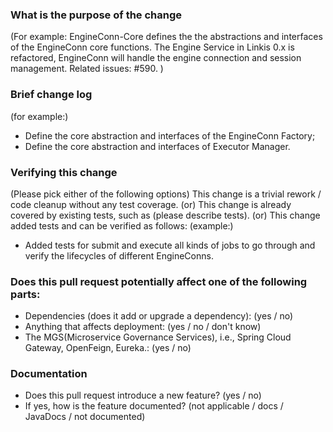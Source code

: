 ### What is the purpose of the change
(For example: EngineConn-Core defines the the abstractions and interfaces of the EngineConn core functions.
The Engine Service in Linkis 0.x is refactored, EngineConn will handle the engine connection and session management. 
Related issues: #590. )

### Brief change log
(for example:)
- Define the core abstraction and interfaces of the EngineConn Factory;
- Define the core abstraction and interfaces of Executor Manager.

### Verifying this change
(Please pick either of the following options)
This change is a trivial rework / code cleanup without any test coverage.
(or)
This change is already covered by existing tests, such as (please describe tests).
(or)
This change added tests and can be verified as follows:
(example:)
- Added tests for submit and execute all kinds of jobs to go through and verify the lifecycles of different EngineConns.

### Does this pull request potentially affect one of the following parts:
- Dependencies (does it add or upgrade a dependency): (yes / no)
- Anything that affects deployment: (yes / no / don't know)
- The MGS(Microservice Governance Services), i.e., Spring Cloud Gateway, OpenFeign, Eureka.: (yes / no)

### Documentation
- Does this pull request introduce a new feature? (yes / no)
- If yes, how is the feature documented? (not applicable / docs / JavaDocs / not documented)